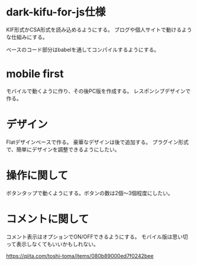 # dark-kifu-for-js仕様

KIF形式かCSA形式を読み込めるようにする。
ブログや個人サイトで動けるような仕組みにする。

ベースのコード部分はbabelを通してコンパイルするようにする。

# mobile first

モバイルで動くように作り、その後PC版を作成する。
レスポンシブデザインで作る。


# デザイン

Flatデザインベースで作る。
豪華なデザインは後で追加する。
プラグイン形式で、簡単にデザインを調整できるようにしたい。


# 操作に関して

ボタンタップで動くようにする。ボタンの数は2個〜3個程度にしたい。

# コメントに関して

コメント表示はオプションでON/OFFできるようにする。
モバイル版は思い切って表示しなくてもいいかもしれない。


https://qiita.com/toshi-toma/items/080b89000ed7f0242bee
